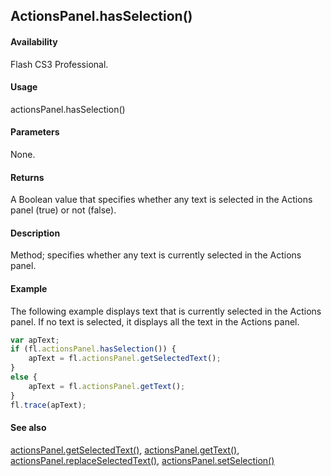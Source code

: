 ## ActionsPanel.hasSelection()

#### Availability

Flash CS3 Professional.

#### Usage

actionsPanel.hasSelection()

#### Parameters

None.

#### Returns

A Boolean value that specifies whether any text is selected in the Actions panel (true) or not (false).

#### Description

Method; specifies whether any text is currently selected in the Actions panel.

#### Example

The following example displays text that is currently selected in the Actions panel. If no text is selected, it displays all the text in the Actions panel.

```javascript
var apText;
if (fl.actionsPanel.hasSelection()) {
    apText = fl.actionsPanel.getSelectedText();
}
else {
    apText = fl.actionsPanel.getText();
}
fl.trace(apText);
```

#### See also

[actionsPanel.getSelectedText()](../actionsPanel_object/actionsPane2.md), [actionsPanel.getText()](../actionsPanel_object/actionsPane3.md), [actionsPanel.replaceSelectedText()](../actionsPanel_object/actionsPane5.md), [actionsPanel.setSelection()](../actionsPanel_object/actionsPane7.md)

<span id="actionsPanel.replaceSelectedText()" class="anchor"></span>
